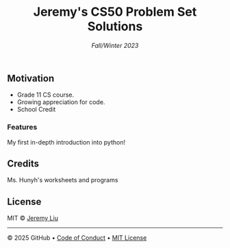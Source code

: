 <header>

<!--
  <<< Author notes: Course header >>>
  Include a 1280×640 image, course title in sentence case, and a concise description in emphasis.
  In your repository settings: enable template repository, add your 1280×640 social image, auto delete head branches.
  Add your open source license, GitHub uses MIT license.
-->

# Jeremy's CS50 Problem Set Solutions

_Fall/Winter 2023_

</header>

<!--
  <<< Author notes: Finish >>>
  Review what we learned, ask for feedback, provide next steps.
-->

## Motivation
- Grade 11 CS course.
- Growing appreciation for code.
- School Credit

### Features

My first in-depth introduction into python!

## Credits

Ms. Hunyh's worksheets and programs

## License
MIT © [Jeremy Liu]()

<footer>

<!--
  <<< Author notes: Footer >>>
  Add a link to get support, GitHub status page, code of conduct, license link.
-->

---

&copy; 2025 GitHub &bull; [Code of Conduct](https://www.contributor-covenant.org/version/2/1/code_of_conduct/code_of_conduct.md) &bull; [MIT License](https://gh.io/mit)

</footer>
